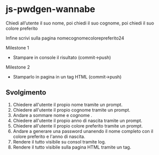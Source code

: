 js-pwdgen-wannabe
===
Chiedi all’utente il suo nome, poi chiedi il suo cognome, poi chiedi il suo colore preferito

Infine scrivi sulla pagina nomecognomecolorepreferito24

Milestone 1
- Stampare in console il risultato (commit->push)

Milestone 2
- Stamparlo in pagina in un tag HTML (commit->push)

## Svolgimento

1. Chiedere all'utente il propio nome tramite un prompt.
2. Chiedere all'utente il propio cognome tramite un prompt.
3. Andare a sommare nome e cognome .
4. Chiedere all'utente il propio anno di nascita tramite un prompt.
5. Chiedere all'utente il propio colore preferito tramite un prompt.
6. Andare a generare una password unanendo il nome completo con il colore preferito e l'anno di nascita.
7. Rendere il tutto visibile su consol tramite log.
8. Rendere il tutto visibile sulla pagina HTML tramite un tag.
